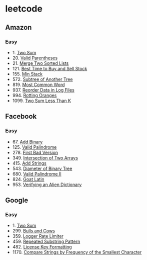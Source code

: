 # leetcode
## Amazon
### Easy
- 1\. [Two Sum](https://github.com/meng-z/leetcode/tree/master/1_two_sum)
- 20\. [Valid Parentheses](https://github.com/meng-z/leetcode/tree/master/20_valid_parentheses)
- 21\. [Merge Two Sorted Lists](https://github.com/meng-z/leetcode/tree/master/21_merge_two_sorted_lists)
- 121\. [Best Time to Buy and Sell Stock](https://github.com/meng-z/leetcode/tree/master/121_best_time_to_buy_and_sell_stock)
- 155\. [Min Stack](https://github.com/meng-z/leetcode/tree/master/155_min_stack)
- 572\. [Subtree of Another Tree](https://github.com/meng-z/leetcode/tree/master/572_subtree_of_another_tree)
- 819\. [Most Common Word](https://github.com/meng-z/leetcode/tree/master/819_most_common_word)
- 937\. [Reorder Data in Log Files](https://github.com/meng-z/leetcode/tree/master/937_reorder_data_in_log_files)
- 994\. [Rotting Oranges](https://github.com/meng-z/leetcode/tree/master/994_rotting_oranges)
- 1099\. [Two Sum Less Than K](https://github.com/meng-z/leetcode/tree/master/1099_two_sum_less_than_k)


## Facebook
### Easy
- 67\. [Add Binary]()
- 125\. [Valid Palindrome]()
- 278\. [First Bad Version]()
- 349\. [Intersection of Two Arrays](https://github.com/meng-z/leetcode/tree/master/349_intersection_of_two_arrays)
- 415\. [Add Strings]()
- 543\. [Diameter of Binary Tree]()
- 680\. [Valid Palindrome II]()
- 824\. [Goat Latin]()
- 953\. [Verifying an Alien Dictionary]()

## Google
### Easy
- 1\. [Two Sum](https://github.com/meng-z/leetcode/tree/master/1_two_sum)
- 299\. [Bulls and Cows]()
- 359\. [Logger Rate Limiter]()
- 459\. [Repeated Substring Pattern]()
- 482\. [License Key Formatting]()
- 1170\. [Compare Strings by Frequency of the Smallest Character]()
